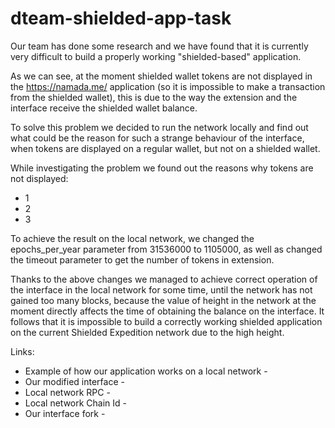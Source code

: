 # dteam-shielded-app-task

Our team has done some research and we have found that it is currently very difficult to build a properly working "shielded-based" application.

As we can see, at the moment shielded wallet tokens are not displayed in the https://namada.me/ application (so it is impossible to make a transaction from the shielded wallet), this is due to the way the extension and the interface receive the shielded wallet balance. 

To solve this problem we decided to run the network locally and find out what could be the reason for such a strange behaviour of the interface, when tokens are displayed on a regular wallet, but not on a shielded wallet.

While investigating the problem we found out the reasons why tokens are not displayed:
- 1
- 2
- 3

To achieve the result on the local network, we changed the epochs_per_year parameter from 31536000 to 1105000, as well as changed the timeout parameter to get the number of tokens in extension. 

Thanks to the above changes we managed to achieve correct operation of the interface in the local network for some time, until the network has not gained too many blocks, because the value of height in the network at the moment directly affects the time of obtaining the balance on the interface. It follows that it is impossible to build a correctly working shielded application on the current Shielded Expedition network due to the high height.

Links:
- Example of how our application works on a local network - 
- Our modified interface - 
- Local network RPC - 
- Local network Chain Id - 
- Our interface fork -
